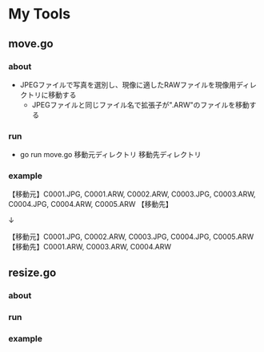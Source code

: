 <h1>My Tools</h1>

## move.go
### about
- JPEGファイルで写真を選別し、現像に適したRAWファイルを現像用ディレクトリに移動する
    - JPEGファイルと同じファイル名で拡張子が".ARW"のファイルを移動する

### run
- go run move.go 移動元ディレクトリ 移動先ディレクトリ

### example
【移動元】C0001.JPG, C0001.ARW, C0002.ARW, C0003.JPG, C0003.ARW, C0004.JPG, C0004.ARW, C0005.ARW
【移動先】

↓

【移動元】C0001.JPG, C0002.ARW, C0003.JPG, C0004.JPG, C0005.ARW
【移動先】C0001.ARW, C0003.ARW, C0004.ARW

## resize.go
### about

### run

### example

